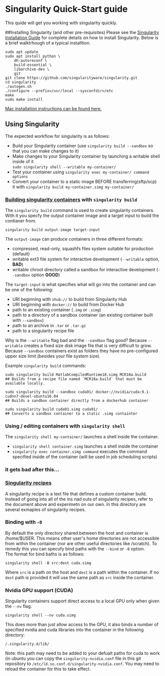 # Singularity Quick-Start guide
This quide will get you working with singularity quickly.

##Installing Singularity (and other pre-requisites)
Please see the [Singularity Installation Guide](https://singularity.lbl.gov/docs-installation) for complete details on how to install Singularity.  Below is a brief walktrhough of a typical installtion.
```
sudo apt update
sudo apt install python \
    dh-autoreconf \
    build-essential \
    libarchive-dev \
    git
git clone https://github.com/singularityware/singularity.git
cd singularity
./autogen.sh
./configure --prefix=/usr/local --sysconfdir=/etc
make
sudo make install
```

[Mac installation instructions can be found here.](http://singularity.lbl.gov/install-mac)

## Using Singularity
The expected workflow for singularity is as follows:
* Build your Singularity container (use `singularity build --sandbox` so that you can make changes to it)
* Make changes to your Singularity container by launching a writable shell inside of it  
`sudo singularity shell --writable my-container/`
* Test your container using `singularity exec my-container/ command options`
* Convert your container to a static image BEFORE transferring(sftp/scp) it with 
`singularity build my-container.simg my-container/`

### [Building singularity containers](https://singularity.lbl.gov/docs-build-container) with `singularity build`
The `singularity build` command is used to create singularity containers.  With it you specfy the output container image and a target input to build the contianer from.

```
singularity build output-image target-input
```

The `output-image` can produce containers in three different formats:
* compressed, read-only, squashfs files system suitable for production (default)
* writable ext3 file system for interactive development (`--writable` option, **BAD**)
* writable chroot directory called a sandbox for interactive development (`--sandbox` option **GOOD**)

The `target-input` is what specifies what will go into the container and can be one of the following:
* URI beginning with `shub://` to build from Singularity Hub
* URI beginning with `docker://` to build from Docker Hub
* path to an existing container (`.img` or `.simg`)
* path to a directory of a sandbox container (an existing container built with `--sandbox`)
* path to an archive in `.tar` or `.tar.gz`
* path to a singularity recipe file

Why is the `--writable` flag bad and the `--sandbox` flag good?  Because `--writable` creates a fixed
size disk image file that is very difficult to grow.  Because `--sandbox` containers exist as folders 
they have no pre-configured upper size limit (besides your file system size).

Example `singularity build` commands:
```
sudo singularity build MatlabCompiledRuntime18.simg MCR18a.build
## Builds from a recipe file named `MCR18a.build` that must be available locally.

sudo singularity build --sandbox cuda91/ docker://nvidia/cuda:9.1-cudnn7-devel-ubuntu16.04
## Builds a sandbox container directly from a dockerhub container

sudo singularity build cuda91.simg cuda91/
## Converts a sandbox container to a static .simg containter
```

### Using / editing containers with `singularity shell` 
The `singularity shell my-container/` launches a shell inside the container.
* `singularity shell container.simg` launches a shell inside the container
* `singularity exec container.simg command` executes the command specified inside of the container (will be used in job scheduling scripts)

### it gets bad after this...
### [Singularity recipes](http://singularity.lbl.gov/docs-recipes)
A singularity recipe is a text file that defines a custom container build.  Instead of going into all of the ins nad outs of singularity recipes, refer to the document above and experimetn on our own.  In this directory are several exmaples of singularity recipes.  

### Binding with `-B`
By default the only directory shared between the host and container is /home/$USER.  This means other user's home directories are not accessible from within the container (nor are other useful directories like /scratch).
To remedy this you can specufy bind paths with the `--bind` or `-B` option.  
The format for bind baths is as follows:
```
singularity shell -B src:dest cuda.simg
```
Where `src` is a path on the host and `dest` is a path within the container.  If no `dest` path is provided it will use the same path as `src` inside the container.

### Nvidia GPU support (CUDA)
Singularity containers support direct access to a local GPU only when given the `--nv` flag.
```
singularity shell --nv cuda.simg
```
This does more than just allow access to the GPU, it also binds a number of specified nvidia and cuda libraries into the container in the following directory:
```
/.singularity.d/lib/
```
Note: this path may need to be added to your defualt paths for cuda to work (in ubuntu you can copy the `singularity-nvidia.conf` file in this git repository to `/etc/ld.so.conf.d/singularity-nvidia.conf`.  You may need to reload the container for this to take effect.


